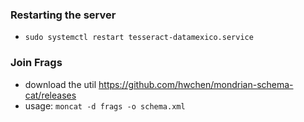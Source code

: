### Restarting the server
- `sudo systemctl restart tesseract-datamexico.service`

### Join Frags
- download the util https://github.com/hwchen/mondrian-schema-cat/releases
- usage: `moncat -d frags -o schema.xml`